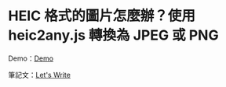 # HEIC 格式的圖片怎麼辦？使用 heic2any.js 轉換為 JPEG 或 PNG

Demo：[Demo](https://letswritetw.github.io/letswrite-heic2any/)

筆記文：[Let's Write](https://www.letswrite.tw/heic2any/)
